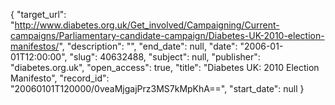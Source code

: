 {
  "target_url": "http://www.diabetes.org.uk/Get_involved/Campaigning/Current-campaigns/Parliamentary-candidate-campaign/Diabetes-UK-2010-election-manifestos/", 
  "description": "", 
  "end_date": null, 
  "date": "2006-01-01T12:00:00", 
  "slug": 40632488, 
  "subject": null, 
  "publisher": "diabetes.org.uk", 
  "open_access": true, 
  "title": "Diabetes UK: 2010 Election Manifesto", 
  "record_id": "20060101T120000/0veaMjgajPrz3MS7kMpKhA==", 
  "start_date": null
}

